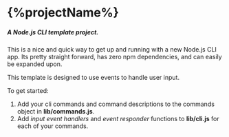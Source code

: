 # {%projectName%}
##### A Node.js CLI template project.

This is a nice and quick way to get up and running with a new Node.js CLI app. Its pretty straight forward, has zero npm dependencies, and can easily be expanded upon.

This template is designed to use events to handle user input.


To get started:  
1. Add your cli commands and command descriptions to the commands object in **lib/commands.js**.
2. Add *input event handlers* and *event responder* functions to **lib/cli.js** for each of your commands.